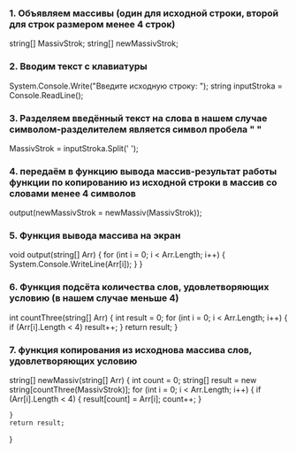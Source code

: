 ### 1. Объявляем массивы (один для исходной строки, второй для строк размером менее 4 строк)
string[] MassivStrok;
string[] newMassivStrok;
### 2. Вводим текст с клавиатуры
System.Console.Write("Введите исходную строку: ");
string inputStroka = Console.ReadLine();
### 3. Разделяем введённый текст на слова в нашем случае символом-разделителем является символ пробела " "
MassivStrok = inputStroka.Split(' ');

### 4. передаём в функцию вывода массив-результат работы функции по копированию из исходной строки в массив со словами менее 4 символов 
output(newMassivStrok = newMassiv(MassivStrok));

### 5. Функция вывода массива на экран
void output(string[] Arr)
{
    for (int i = 0; i < Arr.Length; i++)
    {
        System.Console.WriteLine(Arr[i]);
    }
}

### 6. Функция подсёта количества слов, удовлетворяющих условию (в нашем случае меньше 4)
int countThree(string[] Arr)
{
    int result = 0;
    for (int i = 0; i < Arr.Length; i++)
    {
        if (Arr[i].Length < 4) result++;
    }
    return result;
}


### 7. функция копирования из исходнова массива слов, удовлетворяющих условию
string[] newMassiv(string[] Arr)
{
    int count = 0;
    string[] result = new string[countThree(MassivStrok)];
    for (int i = 0; i < Arr.Length; i++)
    {
        if (Arr[i].Length < 4)
        {
            result[count] = Arr[i];
            count++;
        }

    }
    return result;
}
